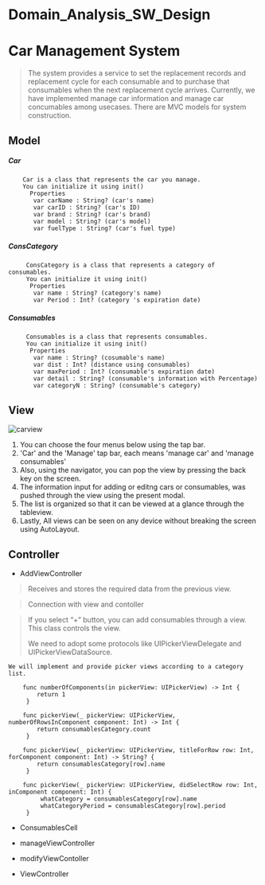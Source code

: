 # Domain_Analysis_SW_Design
# Car Management System 
>
> The system provides a service to set the replacement records and replacement cycle for each consumable and to purchase that consumables when the next replacement cycle arrives. 
    Currently, we have implemented manage car information and manage car concumables among usecases.
   There are MVC models for system construction.
>
## Model
##### Car
        Car is a class that represents the car you manage.
        You can initialize it using init()
          Properties   
           var carName : String? (car's name)
           var carID : String? (car's ID)
           var brand : String? (car's brand)
           var model : String? (car's model)
           var fuelType : String? (car's fuel type)
           
##### ConsCategory
         ConsCategory is a class that represents a category of consumables.
         You can initialize it using init()
          Properties   
           var name : String? (category's name)
           var Period : Int? (category 's expiration date)
           
##### Consumables
         Consumables is a class that represents consumables.
         You can initialize it using init()
          Properties
           var name : String? (cosumable's name)
           var dist : Int? (distance using consumables)
           var maxPeriod : Int? (consumable's expiration date)
           var detail : String? (consumable's information with Percentage)
           var categoryN : String? (consumable's category)
## View
![carview](https://user-images.githubusercontent.com/70695311/101279016-8d800700-3802-11eb-9cf7-c3a34661547e.PNG)
>   
1. You can choose the four menus below using the tap bar.
2. 'Car' and the 'Manage' tap bar, each means 'manage car' and 'manage consumables'
3. Also, using the navigator, you can pop the view by pressing the back key on the screen.
4. The information input for adding or editng cars or consumables, was pushed through the view using the present modal.
5. The list is organized so that it can be viewed at a glance through the tableview. 
6. Lastly, All views can be seen on any device without breaking the screen using AutoLayout.
>
## Controller 
- AddViewController

> Receives and stores the required data from the previous view.
     
> Connection with view and contoller   
    
> If you select “+” button, you can add consumables through a view. This class controls the view.
> 
> We need to adopt some protocols like UIPickerViewDelegate and UIPickerViewDataSource.
             
    We will implement and provide picker views according to a category list.
      
        func numberOfComponents(in pickerView: UIPickerView) -> Int {
            return 1
         }
    
        func pickerView(_ pickerView: UIPickerView, numberOfRowsInComponent component: Int) -> Int { 
            return consumablesCategory.count
         }
    
        func pickerView(_ pickerView: UIPickerView, titleForRow row: Int, forComponent component: Int) -> String? {
            return consumablesCategory[row].name
         }
             
        func pickerView(_ pickerView: UIPickerView, didSelectRow row: Int, inComponent component: Int) {
             whatCategory = consumablesCategory[row].name
             whatCategoryPeriod = consumablesCategory[row].period
         }
 
- ConsumablesCell

- manageViewController

- modifyViewContoller

- ViewController
